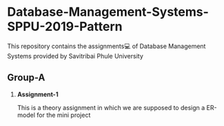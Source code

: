 # Database-Management-Systems-SPPU-2019-Pattern

This repository contains the assignments💻 of Database Management Systems provided by Savitribai Phule University

## Group-A
1. **Assignment-1**
    
   This is a theory assignment in which we are supposed to design a ER-model for the mini project
